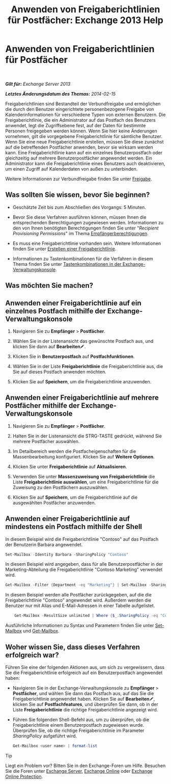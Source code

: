 ﻿---
title: 'Anwenden von Freigaberichtlinien für Postfächer: Exchange 2013 Help'
TOCTitle: Anwenden von Freigaberichtlinien für Postfächer
ms:assetid: dd4cc765-8469-4176-bb6e-d5b0f5235927
ms:mtpsurl: https://technet.microsoft.com/de-de/library/JJ657501(v=EXCHG.150)
ms:contentKeyID: 50476895
ms.date: 04/24/2018
mtps_version: v=EXCHG.150
ms.translationtype: HT
---

# Anwenden von Freigaberichtlinien für Postfächer

 

_**Gilt für:** Exchange Server 2013_

_**Letztes Änderungsdatum des Themas:** 2014-02-15_

Freigaberichtlinien sind Bestandteil der Verbundfreigabe und ermöglichen die durch den Benutzer eingerichtete personenbezogene Freigabe von Kalenderinformationen für verschiedene Typen von externen Benutzern. Die Freigaberichtlinie, die ein Administrator auf das Postfach des Benutzers anwendet, legt die Zugriffsebene fest, auf der Daten für bestimmte Personen freigegeben werden können. Wenn Sie hier keine Änderungen vornehmen, gilt die vorgegebene Freigaberichtlinie für sämtliche Benutzer. Wenn Sie eine neue Freigaberichtlinie erstellen, müssen Sie diese zunächst auf die betreffenden Postfächer anwenden, bevor sie wirksam werden kann. Eine Freigaberichtlinie kann auf ein einzelnes Benutzerpostfach oder gleichzeitig auf mehrere Benutzerpostfächer angewendet werden. Ein Administrator kann die Freigaberichtlinie eines Benutzers auch deaktivieren, um einen Zugriff auf Kalenderdaten von außen zu unterbinden.

Weitere Informationen zur Verbundfreigabe finden Sie unter [Freigabe](sharing-exchange-2013-help.md).

## Was sollten Sie wissen, bevor Sie beginnen?

  - Geschätzte Zeit bis zum Abschließen des Vorgangs: 5 Minuten.

  - Bevor Sie diese Verfahren ausführen können, müssen Ihnen die entsprechenden Berechtigungen zugewiesen werden. Informationen zu den von Ihnen benötigten Berechtigungen finden Sie unter "*Recipient Provisioning Permissions*" im Thema [Empfängerberechtigungen](recipients-permissions-exchange-2013-help.md).

  - Es muss eine Freigaberichtlinie vorhanden sein. Weitere Informationen finden Sie unter [Erstellen einer Freigaberichtlinie](create-a-sharing-policy-exchange-2013-help.md).

  - Informationen zu Tastenkombinationen für die Verfahren in diesem Thema finden Sie unter [Tastenkombinationen in der Exchange-Verwaltungskonsole](keyboard-shortcuts-in-the-exchange-admin-center-exchange-online-protection-help.md).

## Was möchten Sie machen?

## Anwenden einer Freigaberichtlinie auf ein einzelnes Postfach mithilfe der Exchange-Verwaltungskonsole

1.  Navigieren Sie zu **Empfänger** \> **Postfächer**.

2.  Wählen Sie in der Listenansicht das gewünschte Postfach aus, und klicken Sie dann auf **Bearbeiten**![Bearbeitungssymbol](images/Bb124582.6f53ccb2-1f13-4c02-bea0-30690e6ea71d(EXCHG.150).gif "Bearbeitungssymbol").

3.  Klicken Sie in **Benutzerpostfach** auf **Postfachfunktionen**.

4.  Wählen Sie in der Liste **Freigaberichtlinie** die Freigaberichtlinie aus, die Sie auf dieses Postfach anwenden möchten.

5.  Klicken Sie auf **Speichern**, um die Freigaberichtlinie anzuwenden.

## Anwenden einer Freigaberichtlinie auf mehrere Postfächer mithilfe der Exchange-Verwaltungskonsole

1.  Navigieren Sie zu **Empfänger** \> **Postfächer**.

2.  Halten Sie in der Listenansicht die STRG-TASTE gedrückt, während Sie mehrere Postfächer auswählen.

3.  Im Detailbereich werden die Postfacheigenschaften für die Massenbearbeitung konfiguriert. Klicken Sie auf **Weitere Optionen**.

4.  Klicken Sie unter **Freigaberichtlinie** auf **Aktualisieren**.

5.  Verwenden Sie unter **Massenzuweisung von Freigaberichtlinie** die Liste **Freigaberichtlinie auswählen**, um eine Freigaberichtlinie für die Zuweisung zu den Postfächern auszuwählen.

6.  Klicken Sie auf **Speichern**, um die Freigaberichtlinie auf die ausgewählten Postfächer anzuwenden.

## Anwenden einer Freigaberichtlinie auf mindestens ein Postfach mithilfe der Shell

In diesem Beispiel wird die Freigaberichtlinie "Contoso" auf das Postfach der Benutzerin Barbara angewendet.

```powershell
Set-Mailbox -Identity Barbara -SharingPolicy "Contoso"
```

In diesem Beispiel wird angegeben, dass für alle Benutzerpostfächer in der Marketing-Abteilung die Freigaberichtlinie "Contoso Marketing" verwendet wird.

```powershell
Get-Mailbox -Filter {Department -eq "Marketing"} | Set-Mailbox -SharingPolicy "Contoso Marketing"
```

In diesem Beispiel werden alle Postfächer zurückgegeben, auf die die Freigaberichtlinie "Contoso" angewendet wird. Außerdem werden die Benutzer nur mit Alias und E-Mail-Adressen in einer Tabelle aufgelistet.

```powershell
    Get-Mailbox -ResultSize unlimited | Where {$_.SharingPolicy -eq "Contoso" } | format-table Alias, EmailAddresses
```

Ausführliche Informationen zu Syntax und Parametern finden Sie unter [Set-Mailbox](https://technet.microsoft.com/de-de/library/bb123981\(v=exchg.150\)) und [Get-Mailbox](https://technet.microsoft.com/de-de/library/bb123685\(v=exchg.150\)).

## Woher wissen Sie, dass dieses Verfahren erfolgreich war?

Führen Sie eine der folgenden Aktionen aus, um sich zu vergewissern, dass Sie die Freigaberichtlinie erfolgreich auf ein Benutzerpostfach angewendet haben:

  - Navigieren Sie in der Exchange-Verwaltungskonsole zu **Empfänger** \> **Postfächer**, und wählen Sie dann das Postfach aus, auf das Sie die Freigaberichtlinie angewendet haben. Klicken Sie auf **Bearbeiten**![Bearbeitungssymbol](images/Bb124582.6f53ccb2-1f13-4c02-bea0-30690e6ea71d(EXCHG.150).gif "Bearbeitungssymbol"), klicken Sie auf **Postfachfeatures**, und überprüfen Sie dann, ob in der Liste **Freigaberichtlinie** die richtige Freigaberichtlinie angezeigt wird.

  - Führen Sie folgenden Shell-Befehl aus, um zu überprüfen, ob die Freigaberichtlinie einem Benutzerpostfach zugewiesen wurde. Überprüfen Sie, ob die richtige Freigaberichtlinie im Parameter *SharingPolicy* aufgeführt wird.
    
    ```powershell
    Get-Mailbox <user name> | format-list
    ```


> [!TIP]
> Liegt ein Problem vor? Bitten Sie in den Exchange-Foren um Hilfe. Besuchen Sie die Foren unter <A href="https://go.microsoft.com/fwlink/p/?linkid=60612">Exchange Server</A>, <A href="https://go.microsoft.com/fwlink/p/?linkid=267542">Exchange Online</A> oder <A href="https://go.microsoft.com/fwlink/p/?linkid=285351">Exchange Online Protection</A>.


